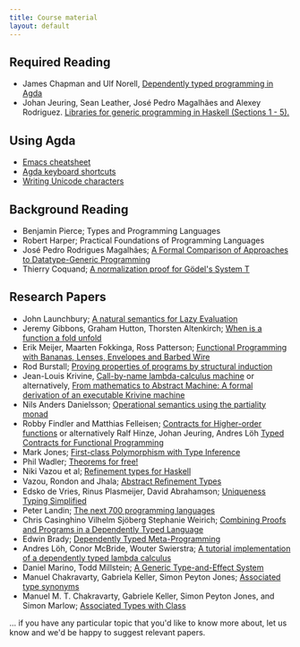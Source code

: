 ```yaml
---
title: Course material
layout: default
---
```


## Required Reading

* James Chapman and Ulf Norell, [Dependently typed programming in Agda](http://www.cse.chalmers.se/~ulfn/papers/afp08/tutorial.pdf)
* Johan Jeuring, Sean Leather, José Pedro Magalhães and Alexey Rodriguez. [Libraries for generic programming in Haskell (Sections 1 - 5).](http://www.staff.science.uu.nl/~jeuri101/homepage/Publications/afp2008.pdf)

## Using Agda

* [Emacs cheatsheet](http://refcards.com/docs/gildeas/gnu-emacs/emacs-refcard-a4.pdf)
* [Agda keyboard shortcuts](http://wiki.portal.chalmers.se/agda/pmwiki.php?n=Main.QuickGuideToEditingTypeCheckingAndCompilingAgdaCode)
* [Writing Unicode characters](http://wiki.portal.chalmers.se/agda/pmwiki.php?n=Docs.UnicodeInput)

## Background Reading

* Benjamin Pierce; Types and Programming Languages
* Robert Harper; Practical Foundations of Programming Languages
* José Pedro Rodrigues Magalhães; [A Formal Comparison of Approaches to Datatype-Generic Programming](http://dreixel.net/research/pdf/fcadgp.pdf)
* Thierry Coquand; [A normalization proof for Gödel's System T](http://www.cse.chalmers.se/~coquand/norm.ps)

## Research Papers

* John Launchbury; [A natural semantics for Lazy Evaluation](http://www.cse.chalmers.se/edu/year/2010/course/DAT140_Types/Launchbury.pdf)
* Jeremy Gibbons, Graham Hutton, Thorsten Altenkirch; [When is a function a fold unfold](http://www.cs.nott.ac.uk/~gmh/when.pdf)
* Erik Meijer, Maarten Fokkinga, Ross Patterson; [Functional Programming with Bananas, Lenses, Envelopes and Barbed Wire](http://eprints.eemcs.utwente.nl/7281/01/db-utwente-40501F46.pdf)
* Rod Burstall; [Proving properties of programs by structural induction](http://www.cse.chalmers.se/edu/year/2010/course/DAT140_Types/Burstall.pdf)
* Jean-Louis Krivine, [Call-by-name lambda-calculus machine](http://www.pps.univ-paris-diderot.fr/~krivine/articles/lazymach.pdf) or alternatively, [From mathematics to Abstract Machine: A formal derivation of an executable Krivine machine](http://eptcs.web.cse.unsw.edu.au/paper.cgi?MSFP2012.10)
* Nils Anders Danielsson; [Operational semantics using the partiality monad](http://www.cse.chalmers.se/~nad/publications/danielsson-semantics-partiality-monad.pdf)
* Robby Findler and Matthias Felleisen; [Contracts for Higher-order functions](http://www.ccs.neu.edu/racket/pubs/NU-CCIS-02-05.pdf) or alternatively Ralf Hinze, Johan Jeuring, Andres Löh [Typed Contracts for Functional Programming](http://www.andres-loeh.de/Contracts.html)
* Mark Jones; [First-class Polymorphism with Type Inference](http://web.cecs.pdx.edu/~mpj/pubs/popl97-fcp.pdf)
* Phil Wadler; [Theorems for free!](http://ttic.uchicago.edu/~dreyer/course/papers/wadler.pdf)
* Niki Vazou et al; [Refinement types for Haskell](http://goto.ucsd.edu/~rjhala/papers/refinement_types_for_haskell.pdf)
* Vazou, Rondon and Jhala; [Abstract Reﬁnement Types](http://goto.ucsd.edu/~rjhala/liquid/abstract_refinement_types.pdf)
* Edsko de Vries, Rinus Plasmeijer, David Abrahamson; [Uniqueness Typing Simplified](https://www.cs.tcd.ie/~devriese/pub/ifl07-paper.pdf)
* Peter Landin; [The next 700 programming languages]()
* Chris Casinghino Vilhelm Sjöberg Stephanie Weirich; [Combining Proofs and Programs in a Dependently Typed Language](http://www.seas.upenn.edu/~ccasin/papers/combining-TR.pdf)
* Edwin Brady; [Dependently Typed Meta-Programming](http://citeseerx.ist.psu.edu/viewdoc/download?doi=10.1.1.106.7073&rep=rep1&type=pdf)
* Andres Löh, Conor McBride, Wouter Swierstra; [A tutorial implementation of a dependently typed lambda calculus](http://www.andres-loeh.de/LambdaPi/LambdaPi.pdf)
* Daniel Marino, Todd Millstein; [A Generic Type-and-Effect System](http://www.cs.ucla.edu/~todd/research/tldi09.pdf)
* Manuel Chakravarty, Gabriela Keller, Simon Peyton Jones; [Associated type synonyms](http://dl.acm.org/citation.cfm?id=1086397)
* Manuel M. T. Chakravarty, Gabriele Keller, Simon Peyton Jones, and Simon Marlow; [Associated Types with Class](https://www.cse.unsw.edu.au/~chak/papers/CKPM05.html)

... if you have any particular topic that you'd like to know more about, let us know and we'd be happy to suggest relevant papers.

